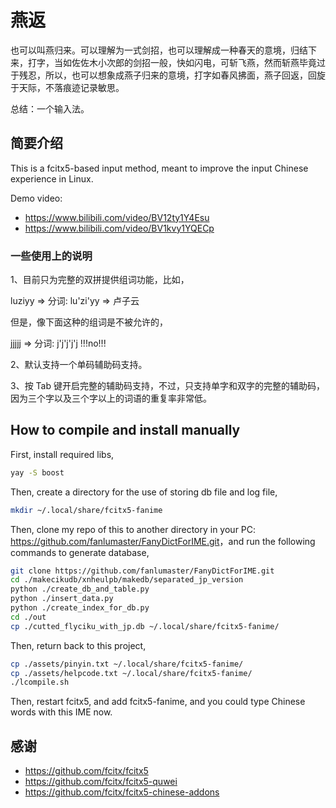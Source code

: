 # 燕返

也可以叫燕归来。可以理解为一式剑招，也可以理解成一种春天的意境，归结下来，打字，当如佐佐木小次郎的剑招一般，快如闪电，可斩飞燕，然而斩燕毕竟过于残忍，所以，也可以想象成燕子归来的意境，打字如春风拂面，燕子回返，回旋于天际，不落痕迹记录敏思。

总结：一个输入法。

## 简要介绍

This is a fcitx5-based input method, meant to improve the input Chinese experience in Linux.

Demo video: 

- <https://www.bilibili.com/video/BV12ty1Y4Esu> 
- <https://www.bilibili.com/video/BV1kvy1YQECp>

### 一些使用上的说明

1、目前只为完整的双拼提供组词功能，比如，

luziyy => 分词: lu'zi'yy => 卢子云

但是，像下面这种的组词是不被允许的，

jjjjj => 分词: j'j'j'j'j !!!no!!!

2、默认支持一个单码辅助码支持。

3、按 Tab 键开启完整的辅助码支持，不过，只支持单字和双字的完整的辅助码，因为三个字以及三个字以上的词语的重复率非常低。

## How to compile and install manually

First, install required libs,

```bash
yay -S boost
```

Then, create a directory for the use of storing db file and log file,

```bash
mkdir ~/.local/share/fcitx5-fanime
```

Then, clone my repo of this to another directory in your PC: <https://github.com/fanlumaster/FanyDictForIME.git>，and run the following commands to generate database,

```bash
git clone https://github.com/fanlumaster/FanyDictForIME.git
cd ./makecikudb/xnheulpb/makedb/separated_jp_version
python ./create_db_and_table.py
python ./insert_data.py
python ./create_index_for_db.py
cd ./out
cp ./cutted_flyciku_with_jp.db ~/.local/share/fcitx5-fanime/
```

Then, return back to this project,

```bash
cp ./assets/pinyin.txt ~/.local/share/fcitx5-fanime/
cp ./assets/helpcode.txt ~/.local/share/fcitx5-fanime/
./lcompile.sh
```

Then, restart fcitx5, and add fcitx5-fanime, and you could type Chinese words with this IME now.

## 感谢

- <https://github.com/fcitx/fcitx5>
- <https://github.com/fcitx/fcitx5-quwei>
- <https://github.com/fcitx/fcitx5-chinese-addons>


